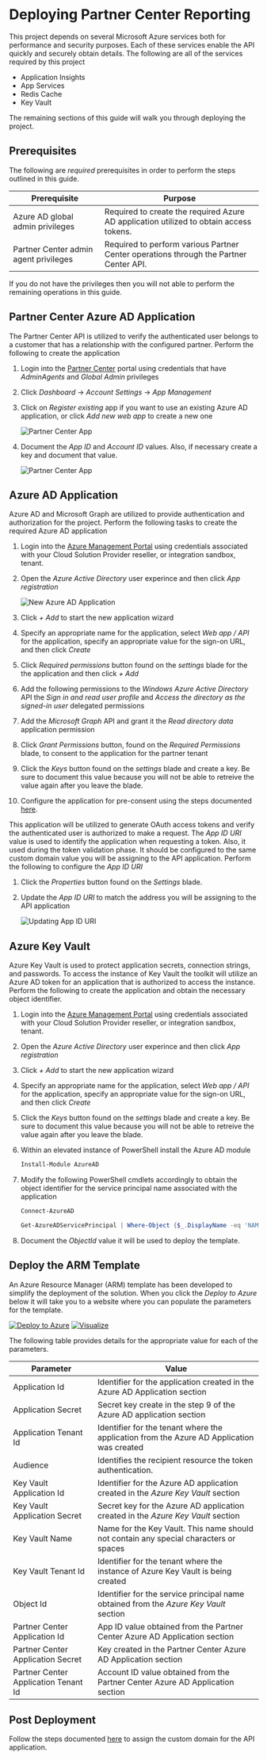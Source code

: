 # Deploying Partner Center Reporting
This project depends on several Microsoft Azure services both for performance and security purposes. 
Each of these services enable the API quickly and securely obtain details. The following are all of the 
services required by this project

* Application Insights
* App Services
* Redis Cache
* Key Vault

The remaining sections of this guide will walk you through deploying the project.

## Prerequisites 
The following are _required_ prerequisites in order to perform the steps outlined in this guide. 

| Prerequisite                            | Purpose                                                                                 |
|-----------------------------------------|-----------------------------------------------------------------------------------------|
|  Azure AD global admin privileges       | Required to create the required Azure AD application utilized to obtain access tokens.  |
|  Partner Center admin agent privileges  | Required to perform various Partner Center operations through the Partner Center API.   |

If you do not have the privileges then you will not able to perform the remaining operations in this guide.

## Partner Center Azure AD Application
The Partner Center API is utilized to verify the authenticated user belongs to a customer that 
has a relationship with the configured partner. Perform the following to create the application 

1. Login into the [Partner Center](https://partnercenter.microsoft.com) portal using credentials that have _AdminAgents_ and _Global Admin_ privileges
2. Click _Dashboard_ -> _Account Settings_ -> _App Management_ 
3. Click on _Register existing_ app if you want to use an existing Azure AD application, or click _Add new web app_ to create a new one

    ![Partner Center App](Images/appmgmt01.png)

4. Document the _App ID_ and _Account ID_ values. Also, if necessary create a key and document that value. 

    ![Partner Center App](Images/appmgmt02.png)

## Azure AD Application
Azure AD and Microsoft Graph are utilized to provide authentication and authorization for the project. 
Perform the following tasks to create the required Azure AD application 

1. Login into the [Azure Management Portal](https://portal.azure.com) using credentials associated with your Cloud Solution Provider reseller, or integration sandbox, tenant. 
2. Open the _Azure Active Directory_ user experince and then click _App registration_

    ![New Azure AD Application](Images/aad01.png)

3. Click _+ Add_ to start the new application wizard
4. Specify an appropriate name for the application, select _Web app / API_ for the application, specify an appropriate value for the sign-on URL, and then click _Create_
5. Click _Required permissions_ button found on the _settings_ blade for the the application and then click _+ Add_
6. Add the following permissions to the _Windows Azure Active Directory_ API the _Sign in and read user profile_ and _Access the directory as the signed-in user_ delegated permissions
7. Add the _Microsoft Graph_ API and  grant it the _Read directory data_ application permission
8. Click _Grant Permissions_ button, found on the _Required Permissions_ blade, to consent to the application for the partner tenant 
9. Click the _Keys_ button found on the _settings_ blade and create a key. Be sure to document this value because you will not be able to retreive the value again after you leave the blade.
10. Configure the application for pre-consent using the steps documented [here](Preconsent.md).

This application will be utilized to generate OAuth access tokens and verify the authenticated user is authorized to make a request. 
The _App ID URI_ value is used to identify the application when requesting a token. Also, it used during the token validation phase.
It should be configured to the same custom domain value you will be assigning to the API application. Perform the following to 
configure the _App ID URI_ 

1. Click the _Properties_ button found on the _Settings_ blade. 
2. Update the _App ID URI_ to match the address you will be assigning to the API application

    ![Updating App ID URI](Images/aad02.png)

## Azure Key Vault 
Azure Key Vault is used to protect application secrets, connection strings, and passwords. To access the instance of Key Vault 
the toolkit will utilize an Azure AD token for an application that is authorized to access the instance. Perform the following to create 
the application and obtain the necessary object identifier.

1. Login into the [Azure Management Portal](https://portal.azure.com) using credentials associated with your Cloud Solution Provider reseller, or integration sandbox, tenant. 
2. Open the _Azure Active Directory_ user experince and then click _App registration_
3. Click _+ Add_ to start the new application wizard
4. Specify an appropriate name for the application, select _Web app / API_ for the application, specify an appropriate value for the sign-on URL, and then click _Create_
5. Click the _Keys_ button found on the _settings_ blade and create a key. Be sure to document this value because you will not be able to retreive the value again after you leave the blade.
6. Within an elevated instance of PowerShell install the Azure AD module

    ```powershell
    Install-Module AzureAD
    ```

7. Modify the following PowerShell cmdlets accordingly to obtain the object identifier for the service principal name associated with the application

    ```powershell
    Connect-AzureAD 

    Get-AzureADServicePrincipal | Where-Object {$_.DisplayName -eq 'NAME-OF-THE-APPLICATION-CREATED-ABOVE'}
    ```

8. Document the *ObjectId* value it will be used to deploy the template. 

## Deploy the ARM Template 
An Azure Resource Manager (ARM) template has been developed to simplify the deployment of the solution. When you click the 
*Deploy to Azure* below it will take you to a website where you can populate the parameters for the template. 

[![Deploy to Azure](http://azuredeploy.net/deploybutton.png)](https://portal.azure.com/#create/Microsoft.Template/uri/https%3A%2F%2Fraw.githubusercontent.com%2FMicrosoft%2FPartner-Center-Reporting%2Fmaster%2Fazuredeploy.json)
[![Visualize](http://armviz.io/visualizebutton.png)](http://armviz.io/#/?load=https%3A%2F%2Fraw.githubusercontent.com%2FMicrosoft%2FPartner-Center-Reporting%2Fmaster%2Fazuredeploy.json)

The following table provides details for the appropriate value for each of the parameters.

| Parameter                             | Value                                                                                                             |
|---------------------------------------|----------------------------------------------------------------------------------------------|
| Application Id                        | Identifier for the application created in the Azure AD Application section                   |
| Application Secret                    | Secret key create in the step 9 of the Azure AD application section                          |
| Application Tenant Id                 | Identifier for the tenant where the application from the Azure AD Application was created    |
| Audience                              | Identifies the recipient resource the token authentication.                                  |
| Key Vault Application Id              | Identifier for the Azure AD application created in the *Azure Key Vault* section             |
| Key Vault Application Secret          | Secret key for the Azure AD application created in the *Azure Key Vault* section             |
| Key Vault Name                        | Name for the Key Vault. This name should not contain any special characters or spaces        |
| Key Vault Tenant Id                   | Identifier for the tenant where the instance of Azure Key Vault is being created             |
| Object Id                             | Identifier for the service principal name obtained from the *Azure Key Vault* section        |
| Partner Center Application Id         | App ID value obtained from the Partner Center Azure AD Application section                   |
| Partner Center Application Secret     | Key created in the Partner Center Azure AD Application section                               | 
| Partner Center Application Tenant Id  | Account ID value obtained from the Partner Center Azure AD Application section               |

## Post Deployment 
Follow the steps documented [here](https://docs.microsoft.com/en-us/azure/app-service-web/app-service-web-tutorial-custom-domain) to assign 
the custom domain for the API application.
